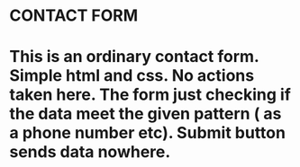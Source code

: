 # CONTACT FORM
# This is an ordinary contact form. Simple html and css. No actions taken here. The form just checking if the data meet the given pattern ( as a phone number etc). Submit button sends data nowhere.
